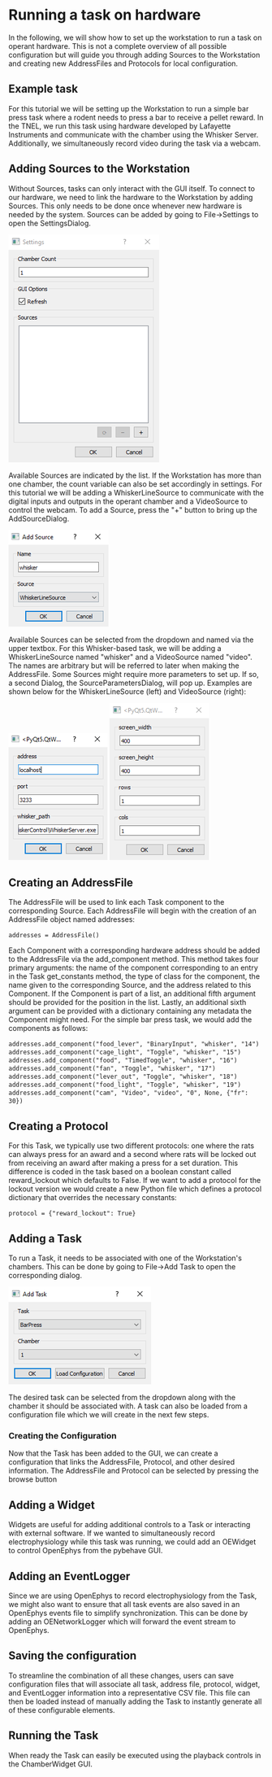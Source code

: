# Running a task on hardware

In the following, we will show how to set up the workstation to run a task on
operant hardware. This is not a complete overview of all possible configuration
but will guide you through adding Sources to the Workstation and creating new
AddressFiles and Protocols for local configuration.

## Example task

For this tutorial we will be setting up the Workstation to run a simple bar 
press task where a rodent needs to press a bar to receive a pellet reward. In
the TNEL, we run this task using hardware developed by Lafayette Instruments 
and communicate with the chamber using the Whisker Server. Additionally, we 
simultaneously record video during the task via a webcam.

## Adding Sources to the Workstation

Without Sources, tasks can only interact with the GUI itself. To connect to our
hardware, we need to link the hardware to the Workstation by adding Sources.
This only needs to be done once whenever new hardware is needed by the system.
Sources can be added by going to File->Settings to open the SettingsDialog.

![settings.png](img/settings.png)

Available Sources are indicated by the list. If the Workstation has more than one chamber, the count
variable can also be set accordingly in settings. For this tutorial we will be adding a WhiskerLineSource to communicate with the 
digital inputs and outputs in the operant chamber and a VideoSource to control
the webcam. To add a Source, press the "+" button to bring up the AddSourceDialog.

![add_source.png](img/add_source.png)

Available Sources can be selected from the dropdown and named via the upper
textbox. For this Whisker-based task, we will be adding a WhiskerLineSource named "whisker"
and a VideoSource named "video".
The names are arbitrary but will be referred to later when making the AddressFile.
Some Sources might require more parameters to 
set up. If so, a second Dialog, the SourceParametersDialog, will pop up. Examples are shown below
for the WhiskerLineSource (left) and VideoSource (right):

![add_source.png](img/source_parameters.png)
![video_source.png](img/video_parameters.png)

## Creating an AddressFile

The AddressFile will be used to link each Task component to the corresponding Source. Each 
AddressFile will begin with the creation of an AddressFile object named addresses:

    addresses = AddressFile()

Each Component with a corresponding hardware address should be added to the AddressFile via
the add_component method. This method takes four primary arguments: the name of the component
corresponding to an entry in the Task get_constants method, the type of class for the component,
the name given to the corresponding Source, and the address related to this Component. If the 
Component is part of a list, an additional fifth argument should be provided for the position in 
the list. Lastly, an additional sixth argument can be provided with a dictionary containing
any metadata the Component might need. For the simple bar press task, we would add the components
as follows:

    addresses.add_component("food_lever", "BinaryInput", "whisker", "14")
    addresses.add_component("cage_light", "Toggle", "whisker", "15")
    addresses.add_component("food", "TimedToggle", "whisker", "16")
    addresses.add_component("fan", "Toggle", "whisker", "17")
    addresses.add_component("lever_out", "Toggle", "whisker", "18")
    addresses.add_component("food_light", "Toggle", "whisker", "19")
    addresses.add_component("cam", "Video", "video", "0", None, {"fr": 30})

## Creating a Protocol

For this Task, we typically use two different protocols: one where the rats can always press for 
an award and a second where rats will be locked out from receiving an award after making a press
for a set duration. This difference is coded in the task based on a boolean constant called 
reward_lockout which defaults to False. If we want to add a protocol for the lockout version we would
create a new Python file which defines a protocol dictionary that overrides the necessary constants:

    protocol = {"reward_lockout": True}

## Adding a Task

To run a Task, it needs to be associated with one of the Workstation's chambers. This can be done
by going to File->Add Task to open the corresponding dialog.

![add_task_dialog.png](img/add_task_dialog.png)

The desired task can be selected from the dropdown along with the chamber it should be associated
with. A task can also be loaded from a configuration file which we will create in the next few
steps.

### Creating the Configuration

Now that the Task has been added to the GUI, we can create a configuration that links the 
AddressFile, Protocol, and other desired information. The AddressFile and Protocol can be selected
by pressing the browse button 

## Adding a Widget

Widgets are useful for adding additional controls to a Task or interacting with external software.
If we wanted to simultaneously record electrophysiology while this task was running, we could add
an OEWidget to control OpenEphys from the pybehave GUI.

## Adding an EventLogger

Since we are using OpenEphys to record electrophysiology from the Task, we might also want to ensure 
that all task events are also saved in an OpenEphys events file to simplify synchronization. This 
can be done by adding an OENetworkLogger which will forward the event stream to OpenEphys.

## Saving the configuration

To streamline the combination of all these changes, users can save configuration files that will 
associate all task, address file, protocol, widget, and EventLogger information into a representative 
CSV file. This file can then be loaded instead of manually adding the Task to instantly generate 
all of these configurable elements.

## Running the Task

When ready the Task can easily be executed using the playback controls in the ChamberWidget GUI.